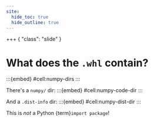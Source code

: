 ```yaml
---
site:
  hide_toc: true
  hide_outline: true
---
```


+++ { "class": "slide" }

# What does the `.whl` contain?

:::{embed} #cell:numpy-dirs
:::

There's a `numpy/` dir:
:::{embed} #cell:numpy-code-dir
:::

And a `.dist-info` dir:
:::{embed} #cell:numpy-dist-dir
:::

This is _not_ a Python {term}`import package`!
